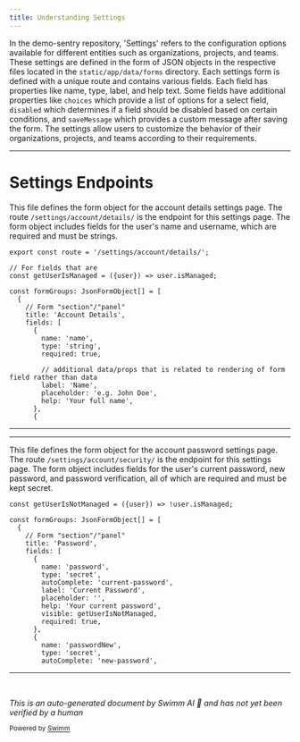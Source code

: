 ```yaml
---
title: Understanding Settings
---
```

In the demo-sentry repository, 'Settings' refers to the configuration options available for different entities such as organizations, projects, and teams. These settings are defined in the form of JSON objects in the respective files located in the `static/app/data/forms` directory. Each settings form is defined with a unique route and contains various fields. Each field has properties like name, type, label, and help text. Some fields have additional properties like `choices` which provide a list of options for a select field, `disabled` which determines if a field should be disabled based on certain conditions, and `saveMessage` which provides a custom message after saving the form. The settings allow users to customize the behavior of their organizations, projects, and teams according to their requirements.

<SwmSnippet path="/static/app/data/forms/accountDetails.tsx" line="3">

---

# Settings Endpoints

This file defines the form object for the account details settings page. The route `/settings/account/details/` is the endpoint for this settings page. The form object includes fields for the user's name and username, which are required and must be strings.

```tsx
export const route = '/settings/account/details/';

// For fields that are
const getUserIsManaged = ({user}) => user.isManaged;

const formGroups: JsonFormObject[] = [
  {
    // Form "section"/"panel"
    title: 'Account Details',
    fields: [
      {
        name: 'name',
        type: 'string',
        required: true,

        // additional data/props that is related to rendering of form field rather than data
        label: 'Name',
        placeholder: 'e.g. John Doe',
        help: 'Your full name',
      },
      {
```

---

</SwmSnippet>

<SwmSnippet path="/static/app/data/forms/accountPassword.tsx" line="3">

---

This file defines the form object for the account password settings page. The route `/settings/account/security/` is the endpoint for this settings page. The form object includes fields for the user's current password, new password, and password verification, all of which are required and must be kept secret.

```tsx
const getUserIsNotManaged = ({user}) => !user.isManaged;

const formGroups: JsonFormObject[] = [
  {
    // Form "section"/"panel"
    title: 'Password',
    fields: [
      {
        name: 'password',
        type: 'secret',
        autoComplete: 'current-password',
        label: 'Current Password',
        placeholder: '',
        help: 'Your current password',
        visible: getUserIsNotManaged,
        required: true,
      },
      {
        name: 'passwordNew',
        type: 'secret',
        autoComplete: 'new-password',
```

---

</SwmSnippet>

&nbsp;

*This is an auto-generated document by Swimm AI 🌊 and has not yet been verified by a human*

<SwmMeta version="3.0.0" repo-id="Z2l0aHViJTNBJTNBZGVtby1zZW50cnklM0ElM0Fzd2ltbWlv" repo-name="demo-sentry"><sup>Powered by [Swimm](/)</sup></SwmMeta>
